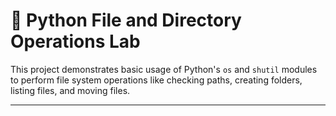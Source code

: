 # 🐍 Python File and Directory Operations Lab

This project demonstrates basic usage of Python's `os` and `shutil` modules to perform file system operations like checking paths, creating folders, listing files, and moving files.

---